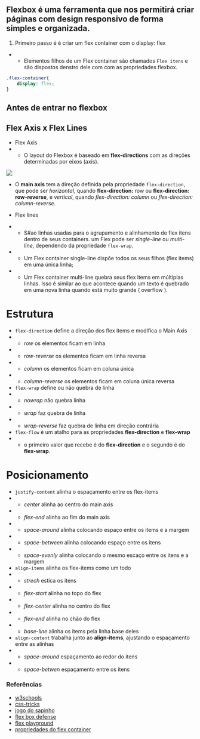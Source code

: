 ## Flexbox é uma ferramenta que nos permitirá criar páginas com design responsivo de forma simples e organizada.

1. Primeiro passo é é criar um flex container com o display: flex
- - Elementos filhos de um Flex container são chamados `Flex itens` e são dispostos denstro dele com com as propriedades flexbox.
```css
.flex-container{
    display: flex;
}
```

## Antes de entrar no flexbox
## Flex Axis x Flex Lines
- Flex Axis
- - O layout do Flexbox é baseado em __flex-directions__ com as direções determinadas por eixos (axis).
<img src="../../img/flex-axis.png">
  
- O __main axis__ tem a direção definida pela propriedade `flex-direction`, que pode ser _horizontal_, quando **flex-direction:** row ou **flex-direction: row-reverse**, e _vertical_, quando *flex-direction: column* ou *flex-direction: column-reverse*.
  
- Flex lines
- - S#ao linhas usadas para o agrupamento e alinhamento de flex itens dentro de seus containers. um Flex pode ser *single-line* ou *multi-line*, dependendo da propriedade `flex-wrap`.
- - Um Flex container single-line dispõe todos os seus filhos (flex items) em uma única linha;
- - Um Flex container multi-line quebra seus flex items em múltiplas linhas. Isso é similar ao que acontece quando um texto é quebrado em uma nova linha quando está muito grande ( overflow ).


# Estrutura
- `flex-direction` define a direção dos flex items e modifica o Main Axis
- - *row* os elementos ficam em linha
- - *row-reverse* os elementos ficam em linha reversa
- - *column* os elementos ficam em coluna única
- - *column-reverse* os elementos ficam em coluna única reversa
- `flex-wrap` define ou não quebra de linha
- - *nowrap* não quebra linha
- - *wrap* faz quebra de linha
- - *wrap-reverse* faz quebra de linha em direção contrária
- `flex-flow` é um atalho para as propriedades __flex-direction__ e __flex-wrap__
- - o primeiro valor que recebe é do __flex-direction__ e o segundo é do __flex-wrap__.

# Posicionamento 
- `justify-content` alinha o espaçamento entre os flex-items
- - *center* alinha ao centro do main axis
- - *flex-end* alinha ao fim do main axis
- - *space-around* alinha colocando espaço entre os items e a margem
- - *space-between* alinha colocando espaço entre os itens
- - *space-evenly* alinha colocando o mesmo escaço entre os itens e a margem 
- `align-items` alinha os flex-items como um todo
- - *strech* estica os itens
- - *flex-start* alinha no topo do flex
- - *flex-center* alinha no centro do flex
- - *flex-end* alinha no chão do flex
- - *base-line* alinha os items pela linha base deles
- `align-content` trabalha junto ao **align-items**, ajustando o espaçamento entre as alinhas
- - *space-around* espaçamento ao redor do itens
- - *space-betwen* espaçamento entre os itens

### Referências
- [w3schools](https://www.w3schools.com/css/css3_flexbox.asp)
- [css-tricks](https://css-tricks.com/snippets/css/a-guide-to-flexbox/)
- [jogo do sapinho](https://flexboxfroggy.com/)
- [flex box defense](http://www.flexboxdefense.com/)
- [flex playground](https://the-echoplex.net/flexyboxes/)
- [propriedades do flex container](https://codepen.io/enxaneta/full/adLPwv)